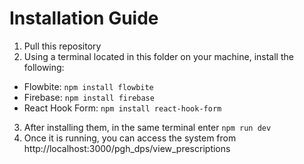 # Installation Guide
1. Pull this repository
2. Using a terminal located in this folder on your machine, install the following:
- Flowbite: `npm install flowbite`
- Firebase: `npm install firebase`
- React Hook Form: `npm install react-hook-form`
3. After installing them, in the same terminal enter `npm run dev`
4. Once it is running, you can access the system from http://localhost:3000/pgh_dps/view_prescriptions
